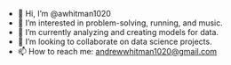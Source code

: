 - 👋 Hi, I’m @awhitman1020
- 👀 I’m interested in problem-solving, running, and music.
- 🌱 I’m currently analyzing and creating models for data.
- 💞️ I’m looking to collaborate on data science projects.
- 📫 How to reach me: andrewwhitman1020@gmail.com

<!---
awhitman1020/awhitman1020 is a ✨ special ✨ repository because its `README.md` (this file) appears on your GitHub profile.
You can click the Preview link to take a look at your changes.
--->
